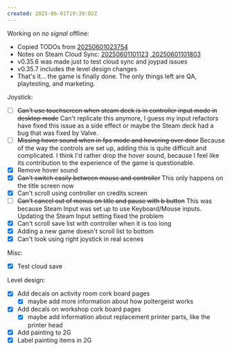 ```yaml
---
created: 2025-06-01T19:39:02Z
---
```


Working on _no signal_ offline:
- Copied TODOs from [20250601023754](20250601023754.md)
- Notes on Steam Cloud Sync: [20250601101123](20250601101123.md) ,[20250601101803](20250601101803.md)
- v0.35.6 was made just to test cloud sync and joypad issues
- v0.35.7 includes the level design changes
- That's it... the game is finally done. The only things left are QA, playtesting, and marketing.

Joystick:
- [ ] ~~Can't use touchscreen when steam deck is in controller input mode in desktop mode~~ Can't replicate this anymore, I guess my input refactors have fixed this issue as a side effect or maybe the Steam deck had a bug that was fixed by Valve.
- [ ] ~~Missing hover sound when in fps mode and hovering over door~~ Because of the way the controls are set up, adding this is quite difficult and complicated. I think I'd rather drop the hover sound, because I feel like its contribution to the experience of the game is questionable.
- [x] Remove hover sound
- [x] ~~Can't switch easily between mouse and controller~~ This only happens on the title screen now
- [x] Can't scroll using controller on credits screen
- [ ] ~~Can't cancel out of menus on title and pause with b button~~ This was because Steam Input was set up to use Keyboard/Mouse inputs. Updating the Steam Input setting fixed the problem
- [x] Can't scroll save list with controller when it is too long
- [x] Adding a new game doesn't scroll list to bottom
- [x] Can't look using right joystick in real scenes

Misc:
- [x] Test cloud save

Level design:
- [x] Add decals on activity room cork board pages
	- [x] maybe add more information about how poltergeist works
- [x] Add decals on workshop cork board pages
	- [x] maybe add information about replacement printer parts, like the printer head
- [x] Add painting to 2G
- [x] Label painting items in 2G
